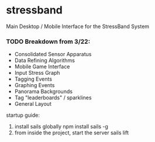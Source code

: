 stressband
==========

Main Desktop / Mobile Interface for the StressBand System

### TODO Breakdown from 3/22:
- Consolidated Sensor Apparatus
- Data Refining Algorithms
- Mobile Game Interface
- Input Stress Graph
- Tagging Events
- Graphing Events
- Panorama Backgrounds
- Tag "leaderboards" / sparklines
- General Layout



startup guide:

1. install sails globally
	npm install sails -g
2. from inside the project, start the server
	sails lift
